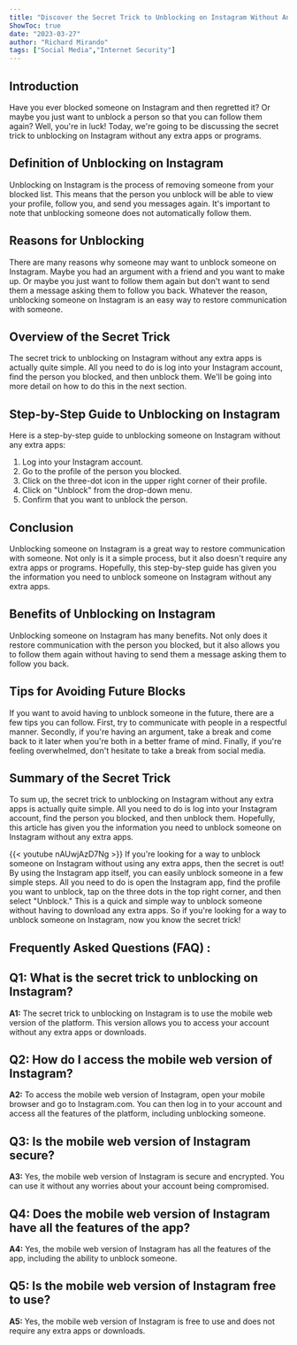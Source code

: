 ```yaml
---
title: "Discover the Secret Trick to Unblocking on Instagram Without Any Extra Apps!"
ShowToc: true 
date: "2023-03-27"
author: "Richard Mirando" 
tags: ["Social Media","Internet Security"]
---
```

## Introduction

Have you ever blocked someone on Instagram and then regretted it? Or maybe you just want to unblock a person so that you can follow them again? Well, you're in luck! Today, we're going to be discussing the secret trick to unblocking on Instagram without any extra apps or programs.

## Definition of Unblocking on Instagram

Unblocking on Instagram is the process of removing someone from your blocked list. This means that the person you unblock will be able to view your profile, follow you, and send you messages again. It's important to note that unblocking someone does not automatically follow them.

## Reasons for Unblocking

There are many reasons why someone may want to unblock someone on Instagram. Maybe you had an argument with a friend and you want to make up. Or maybe you just want to follow them again but don't want to send them a message asking them to follow you back. Whatever the reason, unblocking someone on Instagram is an easy way to restore communication with someone.

## Overview of the Secret Trick

The secret trick to unblocking on Instagram without any extra apps is actually quite simple. All you need to do is log into your Instagram account, find the person you blocked, and then unblock them. We'll be going into more detail on how to do this in the next section.

## Step-by-Step Guide to Unblocking on Instagram

Here is a step-by-step guide to unblocking someone on Instagram without any extra apps:

1. Log into your Instagram account.
2. Go to the profile of the person you blocked.
3. Click on the three-dot icon in the upper right corner of their profile.
4. Click on "Unblock" from the drop-down menu.
5. Confirm that you want to unblock the person.

## Conclusion

Unblocking someone on Instagram is a great way to restore communication with someone. Not only is it a simple process, but it also doesn't require any extra apps or programs. Hopefully, this step-by-step guide has given you the information you need to unblock someone on Instagram without any extra apps. 

## Benefits of Unblocking on Instagram

Unblocking someone on Instagram has many benefits. Not only does it restore communication with the person you blocked, but it also allows you to follow them again without having to send them a message asking them to follow you back.

## Tips for Avoiding Future Blocks

If you want to avoid having to unblock someone in the future, there are a few tips you can follow. First, try to communicate with people in a respectful manner. Secondly, if you're having an argument, take a break and come back to it later when you're both in a better frame of mind. Finally, if you're feeling overwhelmed, don't hesitate to take a break from social media.

## Summary of the Secret Trick

To sum up, the secret trick to unblocking on Instagram without any extra apps is actually quite simple. All you need to do is log into your Instagram account, find the person you blocked, and then unblock them. Hopefully, this article has given you the information you need to unblock someone on Instagram without any extra apps.

{{< youtube nAUwjAzD7Ng >}} 
If you're looking for a way to unblock someone on Instagram without using any extra apps, then the secret is out! By using the Instagram app itself, you can easily unblock someone in a few simple steps. All you need to do is open the Instagram app, find the profile you want to unblock, tap on the three dots in the top right corner, and then select "Unblock." This is a quick and simple way to unblock someone without having to download any extra apps. So if you're looking for a way to unblock someone on Instagram, now you know the secret trick!

## Frequently Asked Questions (FAQ) :
## Q1: What is the secret trick to unblocking on Instagram?

**A1:** The secret trick to unblocking on Instagram is to use the mobile web version of the platform. This version allows you to access your account without any extra apps or downloads. 

## Q2: How do I access the mobile web version of Instagram?

**A2:** To access the mobile web version of Instagram, open your mobile browser and go to Instagram.com. You can then log in to your account and access all the features of the platform, including unblocking someone. 

## Q3: Is the mobile web version of Instagram secure?

**A3:** Yes, the mobile web version of Instagram is secure and encrypted. You can use it without any worries about your account being compromised. 

## Q4: Does the mobile web version of Instagram have all the features of the app?

**A4:** Yes, the mobile web version of Instagram has all the features of the app, including the ability to unblock someone. 

## Q5: Is the mobile web version of Instagram free to use?

**A5:** Yes, the mobile web version of Instagram is free to use and does not require any extra apps or downloads.




